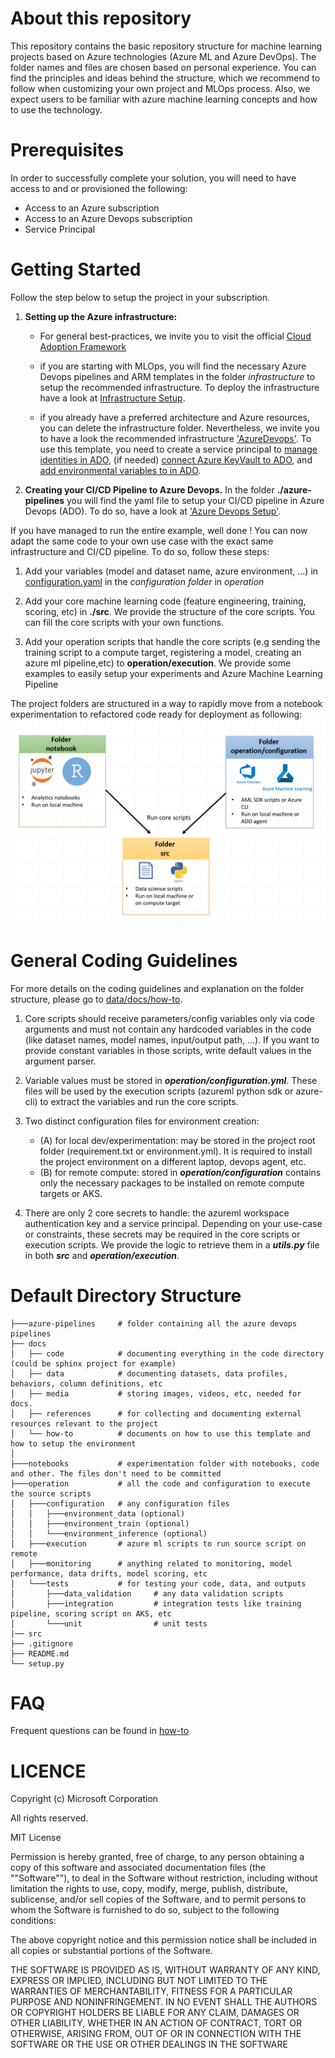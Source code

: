 # About this repository

This repository contains the basic repository structure for machine learning projects based on Azure technologies (Azure ML and Azure DevOps). The folder names and files are chosen based on personal experience. You can find the principles and ideas behind the structure, which we recommend to follow when customizing your own project and MLOps process. Also, we expect users to be familiar with azure machine learning concepts and how to use the technology.

# Prerequisites

In order to successfully complete your solution, you will need to have access to and or provisioned the following:

- Access to an Azure subscription
- Access to an Azure Devops subscription
- Service Principal

# Getting Started

Follow the step below to setup the project in your subscription.

1. **Setting up the Azure infrastructure:**

   - For general best-practices, we invite you to visit the official [Cloud Adoption Framework](https://docs.microsoft.com/en-us/azure/cloud-adoption-framework/ready/azure-best-practices/ai-machine-learning-resource-organization?branch=pr-en-us-1541)

   - if you are starting with MLOps, you will find the necessary Azure Devops pipelines and ARM templates in the folder _infrastructure_ to setup the recommended infrastructure. To deploy the infrastructure have a look at [Infrastructure Setup](./docs/how-to/SetupInfrastructure.md).

   - if you already have a preferred architecture and Azure resources, you can delete the infrastructure folder. Nevertheless, we invite you to have a look the recommended infrastructure ['AzureDevops'](./docs/how-to/SetupCICD.md). To use this template, you need to create a service principal to [manage identities in ADO](https://docs.microsoft.com/en-us/azure/devops/pipelines/library/connect-to-azure?view=azure-devops), (if needed) [connect Azure KeyVault to ADO](https://docs.microsoft.com/en-us/azure/devops/pipelines/release/azure-key-vault?view=azure-devops), and [add environmental variables to in ADO](https://docs.microsoft.com/en-us/azure/devops/pipelines/library/variable-groups?view=azure-devops&tabs=classic).

2. **Creating your CI/CD Pipeline to Azure Devops.** In the folder **./azure-pipelines** you will find the yaml file to setup your CI/CD pipeline in Azure Devops (ADO). To do so, have a look at ['Azure Devops Setup'](./docs/how-to/SetupCICD.md).

If you have managed to run the entire example, well done ! You can now adapt the same code to your own use case with the exact same infrastructure and CI/CD pipeline. To do so, follow these steps:

1. Add your variables (model and dataset name, azure environment, ...) in [configuration.yaml](./operation/configuration/configuration.yaml) in the _configuration folder_ in _operation_

2. Add your core machine learning code (feature engineering, training, scoring, etc) in **./src**. We provide the structure of the core scripts. You can fill the core scripts with your own functions.

3. Add your operation scripts that handle the core scripts (e.g sending the training script to a compute target, registering a model, creating an azure ml pipeline,etc) to **operation/execution**. We provide some examples to easily setup your experiments and Azure Machine Learning Pipeline

The project folders are structured in a way to rapidly move from a notebook experimentation to refactored code ready for deployment as following: ![design folder](docs/media/folder_design.PNG)

# General Coding Guidelines

For more details on the coding guidelines and explanation on the folder structure, please go to [data/docs/how-to](docs/how-to/TemplateDocumentation.md).

1. Core scripts should receive parameters/config variables only via code arguments and must not contain any hardcoded variables in the code (like dataset names, model names, input/output path, ...). If you want to provide constant variables in those scripts, write default values in the argument parser.

2. Variable values must be stored in **_operation/configuration.yml_**. These files will be used by the execution scripts (azureml python sdk or azure-cli) to extract the variables and run the core scripts.

3. Two distinct configuration files for environment creation:
   - (A) for local dev/experimentation: may be stored in the project root folder (requirement.txt or environment.yml). It is required to install the project environment on a different laptop, devops agent, etc.
   - (B) for remote compute: stored in **_operation/configuration_** contains only the necessary packages to be installed on remote compute targets or AKS.

4. There are only 2 core secrets to handle: the azureml workspace authentication key and a service principal. Depending on your use-case or constraints, these secrets may be required in the core scripts or execution scripts. We provide the logic to retrieve them in a **_utils.py_** file in both **_src_** and **_operation/execution_**.

# Default Directory Structure

```
├───azure-pipelines     # folder containing all the azure devops pipelines
├── docs
│   ├── code            # documenting everything in the code directory (could be sphinx project for example)
│   ├── data            # documenting datasets, data profiles, behaviors, column definitions, etc
│   ├── media           # storing images, videos, etc, needed for docs.
│   ├── references      # for collecting and documenting external resources relevant to the project
│   └── how-to          # documents on how to use this template and how to setup the environment
│
├───notebooks           # experimentation folder with notebooks, code and other. The files don't need to be committed
├───operation           # all the code and configuration to execute the source scripts
│   ├───configuration   # any configuration files
│   │   ├───environment_data (optional)
│   │   ├───environment_train (optional)
│   │   └───environment_inference (optional)
│   ├───execution       # azure ml scripts to run source script on remote
│   ├───monitoring      # anything related to monitoring, model performance, data drifts, model scoring, etc
│   └───tests           # for testing your code, data, and outputs
│       ├───data_validation     # any data validation scripts
│       ├───integration         # integration tests like training pipeline, scoring script on AKS, etc
│       └───unit                # unit tests
|── src
├── .gitignore
├── README.md
└── setup.py
```

# FAQ
Frequent questions can be found in [how-to](docs/how-to/FAQ.md)
# LICENCE

Copyright (c) Microsoft Corporation

All rights reserved.

MIT License

Permission is hereby granted, free of charge, to any person obtaining a copy of this software and associated documentation files (the ""Software""), to deal in the Software without restriction, including without limitation the rights to use, copy, modify, merge, publish, distribute, sublicense, and/or sell copies of the Software, and to permit persons to whom the Software is furnished to do so, subject to the following conditions:

The above copyright notice and this permission notice shall be included in all copies or substantial portions of the Software.

THE SOFTWARE IS PROVIDED AS IS, WITHOUT WARRANTY OF ANY KIND, EXPRESS OR IMPLIED, INCLUDING BUT NOT LIMITED TO THE WARRANTIES OF MERCHANTABILITY, FITNESS FOR A PARTICULAR PURPOSE AND NONINFRINGEMENT. IN NO EVENT SHALL THE AUTHORS OR COPYRIGHT HOLDERS BE LIABLE FOR ANY CLAIM, DAMAGES OR OTHER LIABILITY, WHETHER IN AN ACTION OF CONTRACT, TORT OR OTHERWISE, ARISING FROM, OUT OF OR IN CONNECTION WITH THE SOFTWARE OR THE USE OR OTHER DEALINGS IN THE SOFTWARE